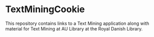 # TextMiningCookie
This repository contains links to a Text Mining application along with material for Text Mining at AU Library at the Royal Danish Library.

